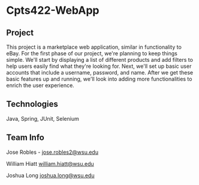 # Cpts422-WebApp

## Project
This project is a marketplace web application, similar in functionality to eBay. For the first phase of our project, we're planning to keep things simple. We'll start by displaying a list of different products and add filters to help users easily find what they're looking for. Next, we'll set up basic user accounts that include a username, password, and name. After we get these basic features up and running, we'll look into adding more functionalities to enrich the user experience.

## Technologies
Java, Spring, JUnit, Selenium

## Team Info
Jose Robles - jose.robles2@wsu.edu

William Hiatt william.hiatt@wsu.edu

Joshua Long joshua.long@wsu.edu
